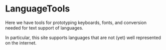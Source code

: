 # LanguageTools
Here we have tools for prototyping keyboards, fonts, and conversion needed for text support of languages.

In particular, this site supports languages that are not (yet) well represented on the internet.
